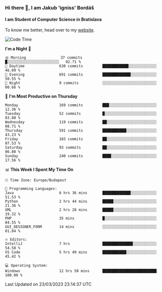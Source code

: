 ### Hi there 👋, I am Jakub 'igniss' Bordáš

#### I am Student of Computer Science in Bratislava
To know me better, head over to my [website](https://bordas.sk).


<!--START_SECTION:waka-->
![Code Time](http://img.shields.io/badge/Code%20Time-1%2C078%20hrs%2014%20mins-blue)

**I'm a Night 🦉** 

```text
🌞 Morning                37 commits          █░░░░░░░░░░░░░░░░░░░░░░░░   02.71 % 
🌆 Daytime                630 commits         ████████████░░░░░░░░░░░░░   46.09 % 
🌃 Evening                691 commits         █████████████░░░░░░░░░░░░   50.55 % 
🌙 Night                  9 commits           ░░░░░░░░░░░░░░░░░░░░░░░░░   00.66 % 
```
📅 **I'm Most Productive on Thursday** 

```text
Monday                   169 commits         ███░░░░░░░░░░░░░░░░░░░░░░   12.36 % 
Tuesday                  52 commits          █░░░░░░░░░░░░░░░░░░░░░░░░   03.80 % 
Wednesday                119 commits         ██░░░░░░░░░░░░░░░░░░░░░░░   08.71 % 
Thursday                 591 commits         ███████████░░░░░░░░░░░░░░   43.23 % 
Friday                   103 commits         ██░░░░░░░░░░░░░░░░░░░░░░░   07.53 % 
Saturday                 93 commits          ██░░░░░░░░░░░░░░░░░░░░░░░   06.80 % 
Sunday                   240 commits         ████░░░░░░░░░░░░░░░░░░░░░   17.56 % 
```


📊 **This Week I Spent My Time On** 

```text
🕑︎ Time Zone: Europe/Budapest

💬 Programming Languages: 
Java                     6 hrs 36 mins       █████████████░░░░░░░░░░░░   51.53 % 
Python                   2 hrs 44 mins       █████░░░░░░░░░░░░░░░░░░░░   21.36 % 
XML                      2 hrs 28 mins       █████░░░░░░░░░░░░░░░░░░░░   19.32 % 
PHP                      35 mins             █░░░░░░░░░░░░░░░░░░░░░░░░   04.55 % 
GUI_DESIGNER_FORM        14 mins             ░░░░░░░░░░░░░░░░░░░░░░░░░   01.84 % 

🔥 Editors: 
IntelliJ                 7 hrs               ██████████████░░░░░░░░░░░   54.58 % 
VS Code                  5 hrs 49 mins       ███████████░░░░░░░░░░░░░░   45.42 % 

💻 Operating System: 
Windows                  12 hrs 50 mins      █████████████████████████   100.00 % 
```


 Last Updated on 23/03/2023 23:14:37 UTC
<!--END_SECTION:waka-->
